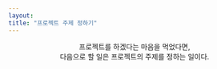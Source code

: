 ```yaml
---
layout:
title: "프로젝트 주제 정하기"
---
```


<center>
프로젝트를 하겠다는 마음을 먹었다면, <br>
다음으로 할 일은 프로젝트의 주제를 정하는 일이다.

</center>

